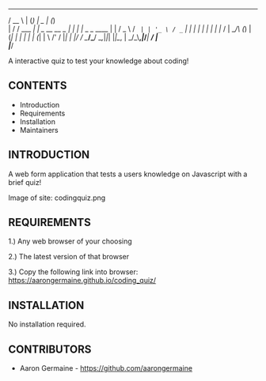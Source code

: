 

 _____           _ _               _____       _     
/  __ \         | (_)             |  _  |     (_)    
| /  \/ ___   __| |_ _ __   __ _  | | | |_   _ _ ____
| |    / _ \ / _` | | '_ \ / _` | | | | | | | | |_  /
| \__/\ (_) | (_| | | | | | (_| | \ \/' / |_| | |/ / 
 \____/\___/ \__,_|_|_| |_|\__, |  \_/\_\\__,_|_/___|
                            __/ |                    
                           |___/                     


A interactive quiz to test your knowledge about coding!

CONTENTS 
----

 * Introduction
 * Requirements
 * Installation
 * Maintainers


INTRODUCTION
------------

A web form application that tests a users knowledge on Javascript with a brief quiz!

Image of site: codingquiz.png


REQUIREMENTS
------------

1.) Any web browser of your choosing

2.) The latest version of that browser

3.) Copy the following link into browser: https://aarongermaine.github.io/coding_quiz/


INSTALLATION
------------

No installation required.


CONTRIBUTORS
-----------

 * Aaron Germaine - https://github.com/aarongermaine


